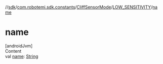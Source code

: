 //[sdk](../../../../index.md)/[com.robotemi.sdk.constants](../../index.md)/[CliffSensorMode](../index.md)/[LOW_SENSITIVITY](index.md)/[name](name.md)



# name  
[androidJvm]  
Content  
val [name](name.md): [String](https://kotlinlang.org/api/latest/jvm/stdlib/kotlin/-string/index.html)  



